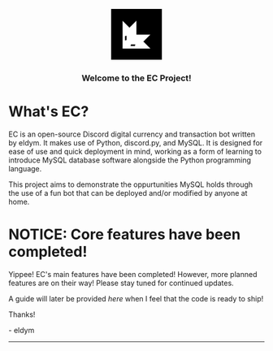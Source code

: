 <p align="center">
  <a href="https://github.com/ELDYmoddys/EC-MySQL">
    <img src="./EC_logo_v2.svg" alt="EC_Logo" width="100" height="100">
  </a>
  <h3 align="center">Welcome to the EC Project!</h3>
</p>

# What's EC?

EC is an open-source Discord digital currency and transaction bot written by eldym. It makes use of Python, discord.py, and MySQL.
It is designed for ease of use and quick deployment in mind, working as a form of learning to introduce MySQL database software alongside the Python programming language.

This project aims to demonstrate the oppurtunities MySQL holds through the use of a fun bot that can be deployed and/or modified by anyone at home.

# NOTICE: Core features have been completed!

Yippee! EC's main features have been completed! 
However, more planned features are on their way! 
Please stay tuned for continued updates.

A guide will later be provided *here* when I feel that the code is ready to ship!

Thanks!

\- eldym

---
